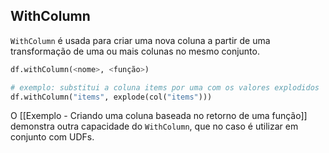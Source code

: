 ## WithColumn

`WithColumn` é usada para criar uma nova coluna a partir de uma transformação de uma ou mais colunas no mesmo conjunto.

```python
df.withColumn(<nome>, <função>)

# exemplo: substitui a coluna items por uma com os valores explodidos
df.withColumn("items", explode(col("items")))
```

O [[Exemplo - Criando uma coluna baseada no retorno de uma função]] demonstra outra capacidade do `WithColumn`, que no caso é utilizar em conjunto com UDFs.